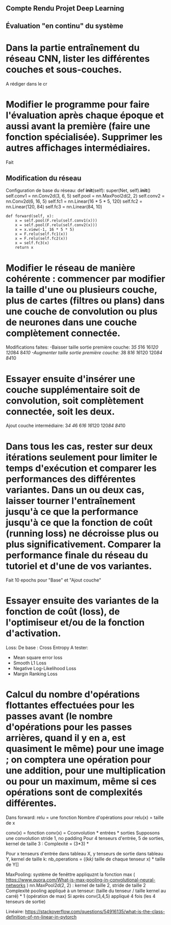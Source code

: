 ## Compte Rendu Projet Deep Learning

## Évaluation "en continu" du système

# Dans la partie entraînement du réseau CNN, lister les différentes couches et sous-couches. 
A rédiger dans le cr

# Modifier le programme pour faire l'évaluation après chaque époque et aussi avant la première (faire une fonction spécialisée). Supprimer les autres affichages intermédiaires. 
Fait


## Modification du réseau

Configuration de base du réseau: 
def __init__(self):
        super(Net, self).__init__()
        self.conv1 = nn.Conv2d(3, 6, 5)
        self.pool = nn.MaxPool2d(2, 2)
        self.conv2 = nn.Conv2d(6, 16, 5)
        self.fc1 = nn.Linear(16 * 5 * 5, 120)
        self.fc2 = nn.Linear(120, 84)
        self.fc3 = nn.Linear(84, 10)

    def forward(self, x):
        x = self.pool(F.relu(self.conv1(x)))
        x = self.pool(F.relu(self.conv2(x)))
        x = x.view(-1, 16 * 5 * 5)
        x = F.relu(self.fc1(x))
        x = F.relu(self.fc2(x))
        x = self.fc3(x)
        return x

# Modifier le réseau de manière cohérente : commencer par modifier la taille d'une ou plusieurs couche, plus de cartes (filtres ou plans) dans une couche de convolution ou plus de neurones dans une couche complètement connectée. 

Modifications faites: 
-Baisser taille sortie première couche: 3*5 5*16 16*120 120*84 84*10
-Augmenter taille sortie première couche: 3*8 8*16 16*120 120*84 84*10

# Essayer ensuite d'insérer une couche supplémentaire soit de convolution, soit complètement connectée, soit les deux. 
Ajout couche intermédiaire: 3*4 4*6 6*16 16*120 120*84 84*10

# Dans tous les cas, rester sur deux itérations seulement pour limiter le temps d'exécution et comparer les performances des différentes variantes. Dans un ou deux cas, laisser tourner l'entraînement jusqu'à ce que la performance jusqu'à ce que la fonction de coût (running loss) ne décroisse plus ou plus significativement. Comparer la performance finale du réseau du tutoriel et d'une de vos variantes. 

Fait 10 epochs pour "Base" et "Ajout couche"

# Essayer ensuite des variantes de la fonction de coût (loss), de l'optimiseur et/ou de la fonction d'activation. 

Loss:
De base : Cross Entropy
A tester:
- Mean square error loss
- Smooth L1 Loss
- Negative Log-Likelihood Loss
- Margin Ranking Loss

# Calcul du nombre d'opérations flottantes effectuées pour les passes avant (le nombre d'opérations pour les passes arrières, quand il y en a, est quasiment le même) pour une image ; on comptera une opération pour une addition, pour une multiplication ou pour un maximum, même si ces opérations sont de complexités différentes.

Dans forward: relu = une fonction
Nombre d'opérations pour relu(x) = taille de x

conv(x) = fonction
conv(x) = Cconvolution * entrées * sorties
Supposons une convolution stride 1, no padding
Pour 4 tenseurs d'entrée, 5 de sorties, kernel de taille 3 : 
    Complexité = (3*3) *

Pour x tenseurs d'entrée dans tableau X, y tenseurs de sortie dans tableau Y, kernel de taille k:
    nb_operations = ((k*k)* taille de chaque tenseur x) * taille de Y[]

MaxPooling: système de fenêttre appliquznt la fonction max ( https://www.quora.com/What-is-max-pooling-in-convolutional-neural-networks )
nn.MaxPool2d(2, 2) : kernel de taille 2, stride de taille 2
Complexité pooling appliqué à un tenseur: (taille du tenseur / taille kernel au carré) * 1 (opération de max)
Si après conv(3,4,5) appliqué 4 fois (les 4 tenseurs de sortie)

Linéaire:
https://stackoverflow.com/questions/54916135/what-is-the-class-definition-of-nn-linear-in-pytorch